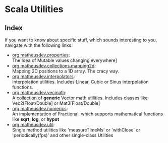 [org.matheusdev.properties]: https://github.com/matheus23/ScalaUtils/tree/master/src/org/matheusdev/properties "org.matheusdev.properties"
[org.matheusdev.collections.mapping2d]: https://github.com/matheus23/ScalaUtils/tree/master/src/org/matheusdev/collections/mapping2d "org.matheusdev.collections.mapping2d"
[org.matheusdev.interpolators]: https://github.com/matheus23/ScalaUtils/tree/master/src/org/matheusdev/interpolators "org.matheusdev.interpolators"
[org.matheusdev.vecmath]: https://github.com/matheus23/ScalaUtils/tree/master/src/org/matheusdev/vecmath "org.matheusdev.vecmath"
[org.matheusdev.util]: https://github.com/matheus23/ScalaUtils/tree/master/src/org/matheusdev/util "org.matheusdev.util"
[org.matheusdev.numerics]: https://github.com/matheus23/ScalaUtils/tree/master/src/org/matheusdev/numerics "org.matheusdev.numerics"

# Scala Utilities

## Index

If you want to know about specific stuff, which sounds interesting to you, navigate with the following links:
 * [org.matheusdev.properties][org.matheusdev.properties]: <br /> The Idea of Mutable values changing everywhere]
 * [org.matheusdev.collections.mapping2d][org.matheusdev.collections.mapping2d]: <br /> Mapping 2D positions to a 1D array. The cracy way.
 * [org.matheusdev.interpolators][org.matheusdev.interpolators]: <br /> Interpolation utilities. Includes Linear, Cubic or Sinus interpolation functions.
 * [org.matheusdev.vecmath][org.matheusdev.vecmath]: <br /> A collection of **generic** Vector math utilities. Includes classes like Vec2[Float/Double] or Mat3[Float/Double]
 * [org.matheusdev.numerics][org.matheusdev.numerics]: <br /> An implementation of Fractional, which supports mathematical functions like **sqrt**, **log**, or **hypot**
 * [org.matheusdev.util][org.matheusdev.util]: <br /> Single method utilities like 'measureTimeMs' or 'withClose' or 'periodically(fps)' and other single-class Utilities
